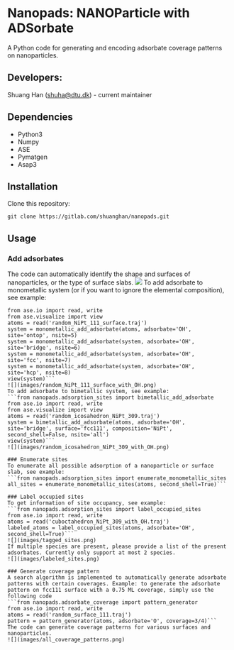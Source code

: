 # Nanopads: NANOParticle with ADSorbate
A Python code for generating and encoding adsorbate coverage patterns on nanoparticles.

## Developers: 
Shuang Han (shuha@dtu.dk) - current maintainer

## Dependencies
* Python3
* Numpy
* ASE
* Pymatgen
* Asap3

## Installation
Clone this repository:

```git clone https://gitlab.com/shuanghan/nanopads.git```

## Usage
### Add adsorbates
The code can automatically identify the shape and surfaces of nanoparticles, or the type of surface slabs.
![](images/color_facets.png)
To add adsorbate to monometallic system (or if you want to ignore the elemental composition), see example:
```from nanopads.adsorption_sites import monometallic_add_adsorbate
from ase.io import read, write
from ase.visualize import view
atoms = read('random_NiPt_111_surface.traj')
system = monometallic_add_adsorbate(atoms, adsorbate='OH', site='ontop', nsite=5)
system = monometallic_add_adsorbate(system, adsorbate='OH', site='bridge', nsite=6)
system = monometallic_add_adsorbate(system, adsorbate='OH', site='fcc', nsite=7)
system = monometallic_add_adsorbate(system, adsorbate='OH', site='hcp', nsite=8)
view(system)```
![](images/random_NiPt_111_surface_with_OH.png)
To add adsorbate to bimetallic system, see example:
```from nanopads.adsorption_sites import bimetallic_add_adsorbate
from ase.io import read, write
from ase.visualize import view
atoms = read('random_icosahedron_NiPt_309.traj')
system = bimetallic_add_adsorbate(atoms, adsorbate='OH', site='bridge', surface='fcc111', composition='NiPt', second_shell=False, nsite='all')
view(system)```
![](images/random_icosahedron_NiPt_309_with_OH.png)

### Enumerate sites 
To enumerate all possible adsorption of a nanoparticle or surface slab, see example:
```from nanopads.adsorption_sites import enumerate_monometallic_sites
all_sites = enumerate_monometallic_sites(atoms, second_shell=True)```

### Label occupied sites
To get information of site occupancy, see example:
```from nanopads.adsorption_sites import label_occupied_sites
from ase.io import read, write
atoms = read('cuboctahedron_NiPt_309_with_OH.traj')
labeled_atoms = label_occupied_sites(atoms, adsorbate='OH', second_shell=True)```
![](images/tagged_sites.png)
If multiple species are present, please provide a list of the present adsorbates. Currently only support at most 2 species.
![](images/labeled_sites.png)

### Generate coverage pattern
A search algorithm is implemented to automatically generate adsorbate patterns with certain coverages. Example: to generate the adsorbate pattern on fcc111 surface with a 0.75 ML coverage, simply use the following code
```from nanopads.adsorbate_coverage import pattern_generator
from ase.io import read, write
atoms = read('random_surface_111.traj')
pattern = pattern_generator(atoms, adsorbate='O', coverage=3/4)```
The code can generate coverage patterns for various surfaces and nanoparticles.
![](images/all_coverage_patterns.png)